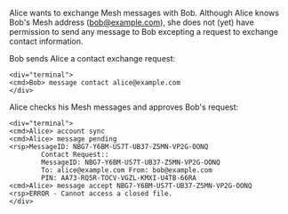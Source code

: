 
Alice wants to exchange Mesh messages with Bob. Although Alice knows Bob's Mesh address 
(bob@example.com), she does not (yet) have permission to send any message to Bob
excepting a request to exchange contact information.

Bob sends Alice a contact exchange request:


~~~~
<div="terminal">
<cmd>Bob> message contact alice@example.com
</div>
~~~~

Alice checks his Mesh messages and approves Bob's request:


~~~~
<div="terminal">
<cmd>Alice> account sync
<cmd>Alice> message pending
<rsp>MessageID: NBG7-Y6BM-US7T-UB37-Z5MN-VP2G-OONQ
        Contact Request::
        MessageID: NBG7-Y6BM-US7T-UB37-Z5MN-VP2G-OONQ
        To: alice@example.com From: bob@example.com
        PIN: AA73-RQ5R-TOCV-VGZL-KMXI-U4TB-66RA
<cmd>Alice> message accept NBG7-Y6BM-US7T-UB37-Z5MN-VP2G-OONQ
<rsp>ERROR - Cannot access a closed file.
</div>
~~~~

